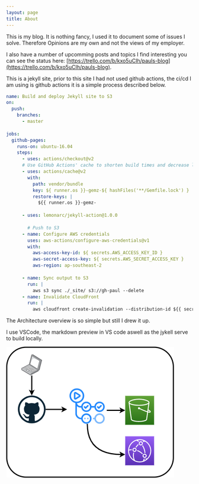 ```yaml
---
layout: page
title: About
---
```


This is my blog.  It is nothing fancy, I used it to document some of issues I solve.
Therefore Opinions are my own and not the views of my employer.

I also have a number of upcomming posts and topics I find interesting you can see the status here: [https://trello.com/b/kxo5uCIh/pauls-blog](https://trello.com/b/kxo5uCIh/pauls-blog).

This is a jekyll site, prior to this site I had not used github actions, the ci/cd I am using is github actions it is a simple process described below.

```yaml
name: Build and deploy Jekyll site to S3
on:
  push:
    branches:
      - master

jobs:
  github-pages:
    runs-on: ubuntu-16.04
    steps:
      - uses: actions/checkout@v2
      # Use GitHub Actions' cache to shorten build times and decrease load on servers
      - uses: actions/cache@v2
        with:
          path: vendor/bundle
          key: ${ runner.os }}-gemz-${ hashFiles('**/Gemfile.lock') }
          restore-keys: |
            ${{ runner.os }}-gemz-

      - uses: lemonarc/jekyll-action@1.0.0
      
        # Push to S3
      - name: Configure AWS credentials
        uses: aws-actions/configure-aws-credentials@v1
        with:
          aws-access-key-id: ${ secrets.AWS_ACCESS_KEY_ID }
          aws-secret-access-key: ${ secrets.AWS_SECRET_ACCESS_KEY }
          aws-region: ap-southeast-2

      - name: Sync output to S3
        run: |
          aws s3 sync ./_site/ s3://gh-paul --delete
      - name: Invalidate CloudFront
        run: |
          aws cloudfront create-invalidation --distribution-id ${{ secrets.CF_DIST_ID }} --paths "/*"
```
The Architecture overview is so simple but still I drew it up.

I use VSCode, the markdown preview in VS code aswell as the jykell serve to build locally.

![alt text](/build.png "CockroachDB on Rasberry Pi 4")